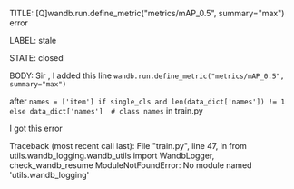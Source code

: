 TITLE:
[Q]wandb.run.define_metric("metrics/mAP_0.5", summary="max") error

LABEL:
stale

STATE:
closed

BODY:
Sir , I added this line
`wandb.run.define_metric("metrics/mAP_0.5", summary="max") `

after 
`names = ['item'] if single_cls and len(data_dict['names']) != 1 else data_dict['names']  # class names`
in train.py

I got this error

Traceback (most recent call last):
  File "train.py", line 47, in <module>
    from utils.wandb_logging.wandb_utils import WandbLogger, check_wandb_resume
ModuleNotFoundError: No module named 'utils.wandb_logging'



